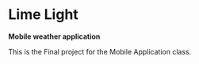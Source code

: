 # Lime Light
**Mobile weather application** 

This is the Final project for the Mobile Application class.
